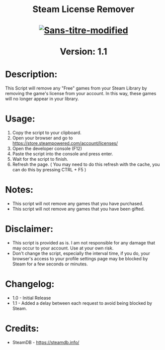<h1 align = "center">
    <br>
    Steam License Remover
    <br>
    <br>
    <a href="https://ibb.co/D55WXk5"><img src="https://i.ibb.co/LnnRw6n/Sans-titre-modified.png" alt="Sans-titre-modified" border="0"></a>
    <br>
    <br>
    Version: 1.1
    <br>
</h1>





# Description:

This Script will remove any "Free" games from your Steam Library by removing the game's license from your account. In this way, these games will no longer appear in your library.

# Usage:

1. Copy the script to your clipboard.
2. Open your browser and go to https://store.steampowered.com/account/licenses/
3. Open the developer console (F12)
4. Paste the script into the console and press enter.
5. Wait for the script to finish.
6. Refresh the page. ( You may need to do this refresh with the cache, you can do this by pressing CTRL + F5 )

# Notes:

- This script will not remove any games that you have purchased.
- This script will not remove any games that you have been gifted.

# Disclaimer:

- This script is provided as is. I am not responsible for any damage that may occur to your account. Use at your own risk.
- Don't change the script, especially the interval time, if you do, your browser's access to your profile settings page may be blocked by Steam for a few seconds or minutes.


# Changelog:

 - 1.0 - Initial Release
 - 1.1 - Added a delay between each request to avoid being blocked by Steam.

# Credits:

- SteamDB - https://steamdb.info/
